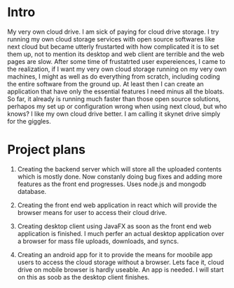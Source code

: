 # Intro
My very own cloud drive. I am sick of paying for cloud drive storage. I try running my own cloud storage services with open source softwares like next cloud but became utterly frustarted with how complicated it is to set them up, not to mention its desktop and web client are terrible and the web pages are slow. After some time of frustatrted user expereiences, I came to the realization, if I want my very own cloud storage running on my very own machines, I might as well as do everything from scratch, including coding the entire software from the ground up. At least then I can create an application that have only the essential features I need minus all the bloats. So far, it already is running much faster than those open source solutions, perhapos my set up or configuration wrong when using next cloud, but who knows? I like my own cloud drive better. I am calling it skynet drive simply for the giggles.

# Project plans

1) Creating the backend server which will store all the uploaded contents which is mostly done. Now constanly doing bug fixes and adding more features as the front end progresses. Uses node.js and mongodb database.

2) Creating the front end web application in react which will provide the browser means for user to access their cloud drive. 

3) Creating desktop client using JavaFX as soon as the front end web application is finished. I much perfer an actual desktop application over a browser for mass file uploads, downloads, and syncs. 

4) Creating an android app for it to provide the means for moobile app users to access the cloud storage without a browser. Lets face it, cloud drive on mobile browser is hardly useable. An app is needed. I will start on this as soob as the desktop client finishes. 
